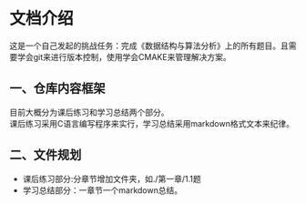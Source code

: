 # 文档介绍
这是一个自己发起的挑战任务：完成《数据结构与算法分析》上的所有题目。且需要学会git来进行版本控制，使用学会CMAKE来管理解决方案。   

## 一、仓库内容框架
目前大概分为课后练习和学习总结两个部分。  
课后练习采用C语言编写程序来实行，学习总结采用markdown格式文本来纪律。

## 二、文件规划
- 课后练习部分:分章节增加文件夹，如./第一章/1.1题
- 学习总结部分：一章节一个markdown总结。